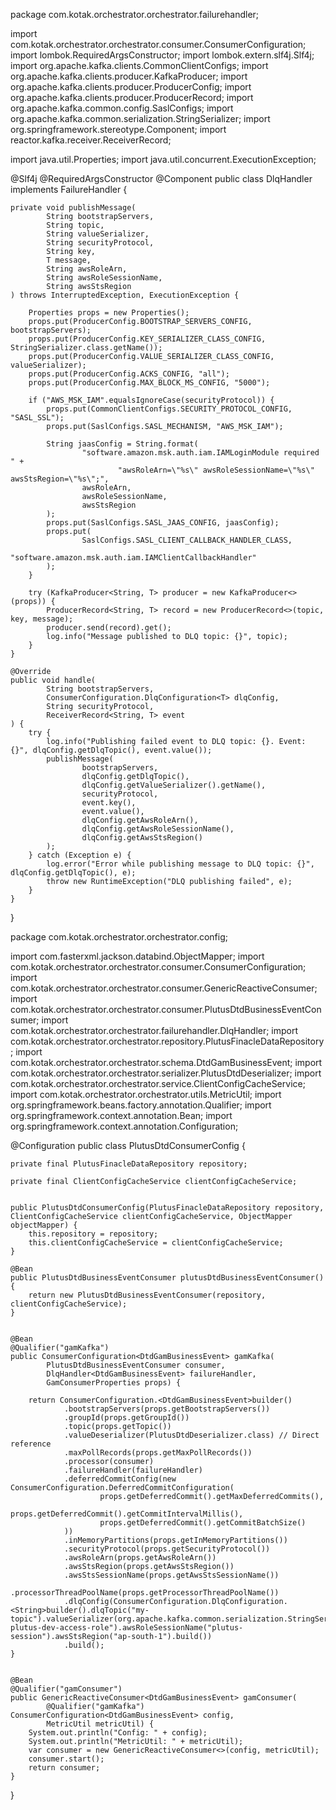 package com.kotak.orchestrator.orchestrator.failurehandler;

import com.kotak.orchestrator.orchestrator.consumer.ConsumerConfiguration;
import lombok.RequiredArgsConstructor;
import lombok.extern.slf4j.Slf4j;
import org.apache.kafka.clients.CommonClientConfigs;
import org.apache.kafka.clients.producer.KafkaProducer;
import org.apache.kafka.clients.producer.ProducerConfig;
import org.apache.kafka.clients.producer.ProducerRecord;
import org.apache.kafka.common.config.SaslConfigs;
import org.apache.kafka.common.serialization.StringSerializer;
import org.springframework.stereotype.Component;
import reactor.kafka.receiver.ReceiverRecord;

import java.util.Properties;
import java.util.concurrent.ExecutionException;

@Slf4j
@RequiredArgsConstructor
@Component
public class DlqHandler<T> implements FailureHandler<T> {

    private void publishMessage(
            String bootstrapServers,
            String topic,
            String valueSerializer,
            String securityProtocol,
            String key,
            T message,
            String awsRoleArn,
            String awsRoleSessionName,
            String awsStsRegion
    ) throws InterruptedException, ExecutionException {

        Properties props = new Properties();
        props.put(ProducerConfig.BOOTSTRAP_SERVERS_CONFIG, bootstrapServers);
        props.put(ProducerConfig.KEY_SERIALIZER_CLASS_CONFIG, StringSerializer.class.getName());
        props.put(ProducerConfig.VALUE_SERIALIZER_CLASS_CONFIG, valueSerializer);
        props.put(ProducerConfig.ACKS_CONFIG, "all");
        props.put(ProducerConfig.MAX_BLOCK_MS_CONFIG, "5000");

        if ("AWS_MSK_IAM".equalsIgnoreCase(securityProtocol)) {
            props.put(CommonClientConfigs.SECURITY_PROTOCOL_CONFIG, "SASL_SSL");
            props.put(SaslConfigs.SASL_MECHANISM, "AWS_MSK_IAM");

            String jaasConfig = String.format(
                    "software.amazon.msk.auth.iam.IAMLoginModule required " +
                            "awsRoleArn=\"%s\" awsRoleSessionName=\"%s\" awsStsRegion=\"%s\";",
                    awsRoleArn,
                    awsRoleSessionName,
                    awsStsRegion
            );
            props.put(SaslConfigs.SASL_JAAS_CONFIG, jaasConfig);
            props.put(
                    SaslConfigs.SASL_CLIENT_CALLBACK_HANDLER_CLASS,
                    "software.amazon.msk.auth.iam.IAMClientCallbackHandler"
            );
        }

        try (KafkaProducer<String, T> producer = new KafkaProducer<>(props)) {
            ProducerRecord<String, T> record = new ProducerRecord<>(topic, key, message);
            producer.send(record).get();
            log.info("Message published to DLQ topic: {}", topic);
        }
    }

    @Override
    public void handle(
            String bootstrapServers,
            ConsumerConfiguration.DlqConfiguration<T> dlqConfig,
            String securityProtocol,
            ReceiverRecord<String, T> event
    ) {
        try {
            log.info("Publishing failed event to DLQ topic: {}. Event: {}", dlqConfig.getDlqTopic(), event.value());
            publishMessage(
                    bootstrapServers,
                    dlqConfig.getDlqTopic(),
                    dlqConfig.getValueSerializer().getName(),
                    securityProtocol,
                    event.key(),
                    event.value(),
                    dlqConfig.getAwsRoleArn(),
                    dlqConfig.getAwsRoleSessionName(),
                    dlqConfig.getAwsStsRegion()
            );
        } catch (Exception e) {
            log.error("Error while publishing message to DLQ topic: {}", dlqConfig.getDlqTopic(), e);
            throw new RuntimeException("DLQ publishing failed", e);
        }
    }
}



package com.kotak.orchestrator.orchestrator.config;

import com.fasterxml.jackson.databind.ObjectMapper;
import com.kotak.orchestrator.orchestrator.consumer.ConsumerConfiguration;
import com.kotak.orchestrator.orchestrator.consumer.GenericReactiveConsumer;
import com.kotak.orchestrator.orchestrator.consumer.PlutusDtdBusinessEventConsumer;
import com.kotak.orchestrator.orchestrator.failurehandler.DlqHandler;
import com.kotak.orchestrator.orchestrator.repository.PlutusFinacleDataRepository;
import com.kotak.orchestrator.orchestrator.schema.DtdGamBusinessEvent;
import com.kotak.orchestrator.orchestrator.serializer.PlutusDtdDeserializer;
import com.kotak.orchestrator.orchestrator.service.ClientConfigCacheService;
import com.kotak.orchestrator.orchestrator.utils.MetricUtil;
import org.springframework.beans.factory.annotation.Qualifier;
import org.springframework.context.annotation.Bean;
import org.springframework.context.annotation.Configuration;

@Configuration
public class PlutusDtdConsumerConfig {

    private final PlutusFinacleDataRepository repository;

    private final ClientConfigCacheService clientConfigCacheService;


    public PlutusDtdConsumerConfig(PlutusFinacleDataRepository repository, ClientConfigCacheService clientConfigCacheService, ObjectMapper objectMapper) {
        this.repository = repository;
        this.clientConfigCacheService = clientConfigCacheService;
    }

    @Bean
    public PlutusDtdBusinessEventConsumer plutusDtdBusinessEventConsumer() {
        return new PlutusDtdBusinessEventConsumer(repository, clientConfigCacheService);
    }


    @Bean
    @Qualifier("gamKafka")
    public ConsumerConfiguration<DtdGamBusinessEvent> gamKafka(
            PlutusDtdBusinessEventConsumer consumer,
            DlqHandler<DtdGamBusinessEvent> failureHandler,
            GamConsumerProperties props) {

        return ConsumerConfiguration.<DtdGamBusinessEvent>builder()
                .bootstrapServers(props.getBootstrapServers())
                .groupId(props.getGroupId())
                .topic(props.getTopic())
                .valueDeserializer(PlutusDtdDeserializer.class) // Direct reference
                .maxPollRecords(props.getMaxPollRecords())
                .processor(consumer)
                .failureHandler(failureHandler)
                .deferredCommitConfig(new ConsumerConfiguration.DeferredCommitConfiguration(
                        props.getDeferredCommit().getMaxDeferredCommits(),
                        props.getDeferredCommit().getCommitIntervalMillis(),
                        props.getDeferredCommit().getCommitBatchSize()
                ))
                .inMemoryPartitions(props.getInMemoryPartitions())
                .securityProtocol(props.getSecurityProtocol())
                .awsRoleArn(props.getAwsRoleArn())
                .awsStsRegion(props.getAwsStsRegion())
                .awsStsSessionName(props.getAwsStsSessionName())
                .processorThreadPoolName(props.getProcessorThreadPoolName())
                .dlqConfig(ConsumerConfiguration.DlqConfiguration.<String>builder().dlqTopic("my-topic").valueSerializer(org.apache.kafka.common.serialization.StringSerializer.class).awsRoleArn("arn:aws:Iam::977098984058:role/msk-plutus-dev-access-role").awsRoleSessionName("plutus-session").awsStsRegion("ap-south-1").build())
                .build();
    }


    @Bean
    @Qualifier("gamConsumer")
    public GenericReactiveConsumer<DtdGamBusinessEvent> gamConsumer(
            @Qualifier("gamKafka") ConsumerConfiguration<DtdGamBusinessEvent> config,
            MetricUtil metricUtil) {
        System.out.println("Config: " + config);
        System.out.println("MetricUtil: " + metricUtil);
        var consumer = new GenericReactiveConsumer<>(config, metricUtil);
        consumer.start();
        return consumer;
    }
}

